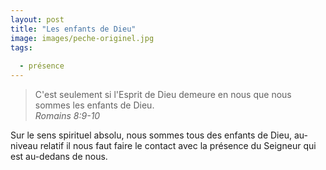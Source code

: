 ```yaml
---
layout: post
title: "Les enfants de Dieu"
image: images/peche-originel.jpg
tags: 
  
  - présence 
---
```


> C'est seulement si l'Esprit de Dieu demeure en nous que nous sommes les enfants de Dieu.  
<cite>  Romains 8:9-10</cite>

Sur le sens spirituel absolu, nous sommes tous des enfants de Dieu, au-niveau relatif il nous faut faire le contact avec la présence du Seigneur qui est au-dedans de nous.
